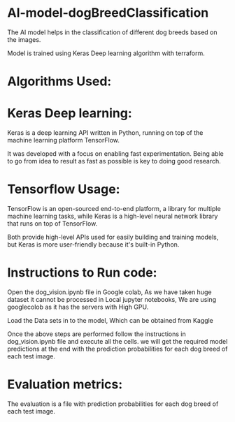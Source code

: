 # AI-model-dogBreedClassification
The AI model helps in the classification of different dog breeds based on the images. 

Model is trained using Keras Deep learning algorithm with terraform.

# Algorithms Used:

# Keras Deep learning:

Keras is a deep learning API written in Python, running on top of the machine learning platform TensorFlow.

It was developed with a focus on enabling fast experimentation. Being able to go from idea to result as fast as possible is key to doing good research.

# Tensorflow Usage:

TensorFlow is an open-sourced end-to-end platform, a library for multiple machine learning tasks, while Keras is a high-level neural network library that runs on top of TensorFlow.

Both provide high-level APIs used for easily building and training models, but Keras is more user-friendly because it's built-in Python.

# Instructions to Run code:

Open the dog_vision.ipynb file in Google colab, As we have taken huge dataset it cannot be processed in Local jupyter notebooks, We are using googlecolob as it has the servers with High GPU.

Load the Data sets in to the model, Which can be obtained from Kaggle

Once the above steps are performed follow the instructions in dog_vision.ipynb file and execute all the cells. we will get the required model predictions at the end with the prediction probabilities for each dog breed of each test image.

# Evaluation metrics:

The evaluation is a file with prediction probabilities for each dog breed of each test image.
